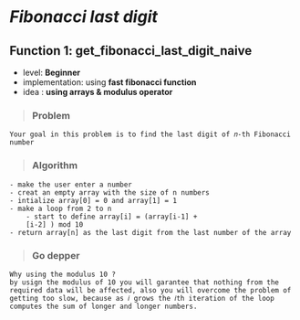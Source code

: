 # _**Fibonacci last digit**_

## **Function 1: get_fibonacci_last_digit_naive**

* level: **Beginner**
* implementation: using **fast fibonacci function**
* idea : **using arrays & modulus operator** 

>### Problem
    Your goal in this problem is to find the last digit of 𝑛-th Fibonacci number

>### Algorithm
    - make the user enter a number
    - creat an empty array with the size of n numbers
    - intialize array[0] = 0 and array[1] = 1
    - make a loop from 2 to n 
        - start to define array[i] = (array[i-1] +
        [i-2] ) mod 10
    - return array[n] as the last digit from the last number of the array

>### Go depper

    Why using the modulus 10 ? 
    by usign the modulus of 10 you will garantee that nothing from the required data will be affected, also you will overcome the problem of getting too slow, because as 𝑖 grows the 𝑖th iteration of the loop computes the sum of longer and longer numbers.
